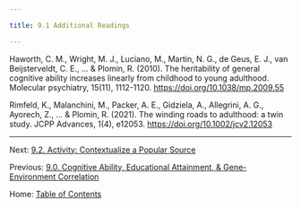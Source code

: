 ```yaml
---

title: 9.1 Additional Readings

---
```


Haworth, C. M., Wright, M. J., Luciano, M., Martin, N. G., de Geus, E. J., van Beijsterveldt, C. E., ... & Plomin, R. (2010). The heritability of general cognitive ability increases linearly from childhood to young adulthood. Molecular psychiatry, 15(11), 1112-1120. https://doi.org/10.1038/mp.2009.55

Rimfeld, K., Malanchini, M., Packer, A. E., Gidziela, A., Allegrini, A. G., Ayorech, Z., ... & Plomin, R. (2021). The winding roads to adulthood: a twin study. JCPP Advances, 1(4), e12053. https://doi.org/10.1002/jcv2.12053

--------

Next: [9.2. Activity: Contextualize a Popular Source](9.2_activity_contextualize_a_popular_source.md)

Previous: [9.0. Cognitive Ability, Educational Attainment, & Gene-Environment Correlation](9.0_cognitive_ability.md)

Home: [Table of Contents](../README.md)
